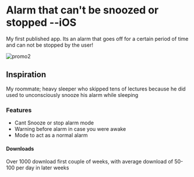 # Alarm that can't be snoozed or stopped --iOS
My first published app. Its an alarm that goes off for a certain period of time and can not be stopped by the user!

![promo2](https://user-images.githubusercontent.com/22203741/29207600-0f945072-7e87-11e7-8980-2b55005c9ca1.gif)

## Inspiration

My roommate; heavy sleeper who skipped tens of lectures because he did used to unconsciously snooze his alarm while sleeping

### Features

- Cant Snooze or stop alarm mode
- Warning before alarm in case you were awake
- Mode to act as a normal alarm

#### Downloads
Over 1000 download first couple of weeks, with average download of 50-100 per day in later weeks



